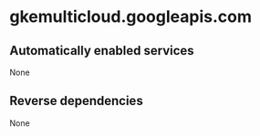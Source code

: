 # gkemulticloud.googleapis.com

## Automatically enabled services

None

## Reverse dependencies

None
